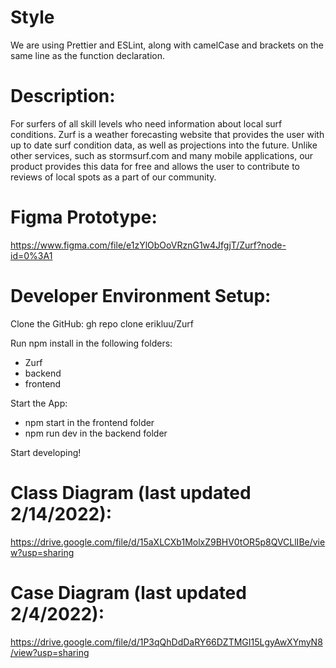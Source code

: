 # Style

We are using Prettier and ESLint, along with camelCase and brackets on the same line as the function declaration.

# Description:

For surfers of all skill levels who need information about local surf conditions. Zurf is a weather forecasting website that provides the user with up to date surf condition data, as well as projections into the future. Unlike other services, such as stormsurf.com and many mobile applications, our product provides this data for free and allows the user to contribute to reviews of local spots as a part of our community.

# Figma Prototype:

https://www.figma.com/file/e1zYlObOoVRznG1w4JfgjT/Zurf?node-id=0%3A1

# Developer Environment Setup:

Clone the GitHub: gh repo clone erikluu/Zurf

Run npm install in the following folders:
* Zurf
* backend
* frontend

Start the App:
* npm start in the frontend folder
* npm run dev in the backend folder

Start developing!

# Class Diagram (last updated 2/14/2022):

https://drive.google.com/file/d/15aXLCXb1MolxZ9BHV0tOR5p8QVCLlIBe/view?usp=sharing

# Case Diagram (last updated 2/4/2022):

https://drive.google.com/file/d/1P3qQhDdDaRY66DZTMGI15LgyAwXYmyN8/view?usp=sharing
